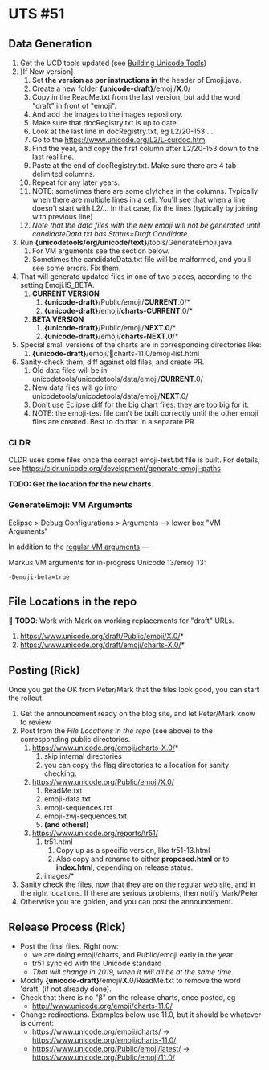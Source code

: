 # UTS #51

## Data Generation

1.  Get the UCD tools updated (see [Building Unicode Tools](../index.md))
2.  \[If New version\]
    1.  Set **the version as per instructions in** the header of Emoji.java.
    2.  Create a new folder **{unicode-draft}**/emoji/**X**.0/
    3.  Copy in the ReadMe.txt from the last version, but add the word "draft"
        in front of "emoji".
    4. And add the images to the images repository.
    5. Make sure that docRegistry.txt is up to date.
      1. Look at the last line in docRegistry.txt, eg L2/20-153 ...
      2. Go to the https://www.unicode.org/L2/L-curdoc.htm
      3. Find the year, and copy the first column after L2/20-153 down to the last real line.
      3. Paste at the end of docRegistry.txt. Make sure there are 4 tab delimited columns.
      4. Repeat for any later years.
      5. NOTE: sometimes there are some glytches in the columns. Typically when there are multiple lines in a cell. You'll see that when a line doesn't start with L2/... In that case, fix the lines (typically by joining with previous line)
    6. *Note that the data files with the new emoji will not be generated until candidateData.txt has Status=Draft Candidate.*
3.  Run **{unicodetools/org/unicode/text}**/tools/GenerateEmoji.java
    1.  For VM arguments see the section below.
    2. Sometimes the candidateData.txt file will be malformed, and you'll see some errors. Fix them.
4.  That will generate updated files in one of two places, according to the
    setting Emoji.IS_BETA.
    1.  **CURRENT VERSION**
        1.  **{unicode-draft}**/Public/emoji/**CURRENT**.0/\*
        2.  **{unicode-draft}**/emoji/**charts-CURRENT**.0/\*
    2.  **BETA VERSION**
        1.  **{unicode-draft}**/Public/emoji/**NEXT.0**/\*
        2.  **{unicode-draft}**/emoji/**charts-NEXT.0**/\*
5.  Special small versions of the charts are in corresponding directories like:
    1.  **{unicode-draft}**/emoji/🏴charts-11.0/emoji-list.html
6.  Sanity-check them, diff against old files, and create PR.
    1. Old data files will be in unicodetools/unicodetools/data/emoji/**CURRENT**.0/
    2. New data files will go into unicodetools/unicodetools/data/emoji/**NEXT**.0/
    3. Don't use Eclipse diff for the big chart files: they are too big for it.
    4. NOTE: the emoji-test file can't be built correctly until the other emoji files are created. Best to do that in a separate PR

### CLDR
CLDR uses some files once the correct emoji-test.txt file is built. For details, see https://cldr.unicode.org/development/generate-emoji-paths
	
**TODO: Get the location for the new charts.**

### GenerateEmoji: VM Arguments

Eclipse > Debug Configurations > Arguments --> lower box "VM Arguments"

In addition to the [regular VM arguments](../index.md) —

Markus VM arguments for in-progress Unicode 13/emoji 13:
```
-Demoji-beta=true
```

## File Locations in the repo

:construction: **TODO**: Work with Mark on working replacements for "draft" URLs.

1.  https://www.unicode.org/draft/Public/emoji/X.0/*
2.  https://www.unicode.org/draft/emoji/charts-X.0/*

## Posting (Rick)

Once you get the OK from Peter/Mark that the files look good, you can start the
rollout.

1.  Get the announcement ready on the blog site, and let Peter/Mark know to
    review.
2.  Post from the *File Locations in the repo* (see above) to the corresponding
    public directories.
    1.  https://www.unicode.org/emoji/charts-X.0/*
        1.  skip internal directories
        2.  you can copy the flag directories to a location for sanity checking.
    2.  https://www.unicode.org/Public/emoji/X.0/
        1.  ReadMe.txt
        2.  emoji-data.txt
        3.  emoji-sequences.txt
        4.  emoji-zwj-sequences.txt
        5.  **(and others!)**
    3.  https://www.unicode.org/reports/tr51/
        1.  tr51.html
            1.  Copy up as a specific version, like tr51-13.html
            2.  Also copy and rename to either **proposed.html** or to
                **index.html**, depending on release status.
        2.  images/\*
3.  Sanity check the files, now that they are on the regular web site, and in
    the right locations. If there are serious problems, then notify Mark/Peter
4.  Otherwise you are golden, and you can post the announcement.

## Release Process (Rick)

*   Post the final files. Right now:
    *   we are doing emoji/charts, and Public/emoji early in the year
    *   tr51 sync'ed with the Unicode standard
    *   *That will change in 2019, when it will all be at the same time.*
*   Modify **{unicode-draft}**/emoji/**X**.0/ReadMe.txt to remove the word
    'draft' (if not already done).
*   Check that there is no "β" on the release charts, once posted, eg
    *   http://www.unicode.org/emoji/charts-11.0/
*   Change redirections. Examples below use 11.0, but it should be whatever is
    current:
    *   https://www.unicode.org/emoji/charts/ → https://www.unicode.org/emoji/charts-11.0/
    *   https://www.unicode.org/Public/emoji/latest/ →
        https://www.unicode.org/Public/emoji/11.0/
